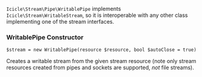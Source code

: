 `Icicle\Stream\Pipe\WritablePipe` implements `Icicle\Stream\WritableStream`, so it is interoperable with any other class implementing one of the stream interfaces.

### WritablePipe Constructor

    $stream = new WritablePipe(resource $resource, bool $autoClose = true)

Creates a writable stream from the given stream resource (note only stream resources created from pipes and sockets are supported, *not* file streams).
